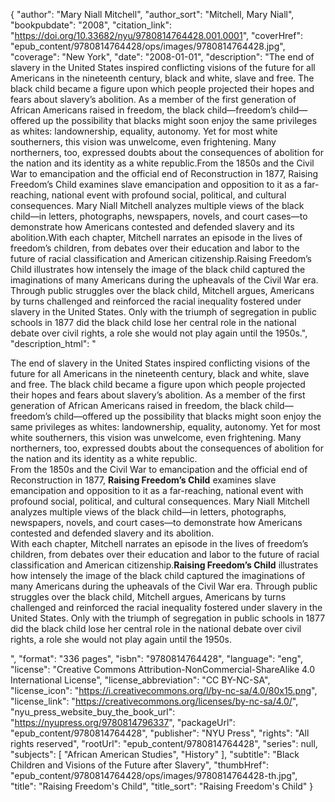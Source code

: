{
  "author": "Mary Niall Mitchell",
  "author_sort": "Mitchell, Mary Niall",
  "bookpubdate": "2008",
  "citation_link": "https://doi.org/10.33682/nyu/9780814764428.001.0001",
  "coverHref": "epub_content/9780814764428/ops/images/9780814764428.jpg",
  "coverage": "New York",
  "date": "2008-01-01",
  "description": "The end of slavery in the United States inspired conflicting visions of the future for all Americans in the nineteenth century, black and white, slave and free. The black child became a figure upon which people projected their hopes and fears about slavery&#8217;s abolition. As a member of the first generation of African Americans raised in freedom, the black child&#8212;freedom&#8217;s child&#8212;offered up the possibility that blacks might soon enjoy the same privileges as whites: landownership, equality, autonomy. Yet for most white southerners, this vision was unwelcome, even frightening. Many northerners, too, expressed doubts about the consequences of abolition for the nation and its identity as a white republic.From the 1850s and the Civil War to emancipation and the official end of Reconstruction in 1877, Raising Freedom&#8217;s Child examines slave emancipation and opposition to it as a far-reaching, national event with profound social, political, and cultural consequences. Mary Niall Mitchell analyzes multiple views of the black child&#8212;in letters, photographs, newspapers, novels, and court cases&#8212;to demonstrate how Americans contested and defended slavery and its abolition.With each chapter, Mitchell narrates an episode in the lives of freedom&#8217;s children, from debates over their education and labor to the future of racial classification and American citizenship.Raising Freedom&#8217;s Child illustrates how intensely the image of the black child captured the imaginations of many Americans during the upheavals of the Civil War era. Through public struggles over the black child, Mitchell argues, Americans by turns challenged and reinforced the racial inequality fostered under slavery in the United States. Only with the triumph of segregation in public schools in 1877 did the black child lose her central role in the national debate over civil rights, a role she would not play again until the 1950s.",
  "description_html": "<p>The end of slavery in the United States inspired conflicting visions of the future for all Americans in the nineteenth century, black and white, slave and free. The black child became a figure upon which people projected their hopes and fears about slavery&#8217;s abolition. As a member of the first generation of African Americans raised in freedom, the black child&#8212;freedom&#8217;s child&#8212;offered up the possibility that blacks might soon enjoy the same privileges as whites: landownership, equality, autonomy. Yet for most white southerners, this vision was unwelcome, even frightening. Many northerners, too, expressed doubts about the consequences of abolition for the nation and its identity as a white republic.<br>From the 1850s and the Civil War to emancipation and the official end of Reconstruction in 1877, <b>Raising Freedom&#8217;s Child</b> examines slave emancipation and opposition to it as a far-reaching, national event with profound social, political, and cultural consequences. Mary Niall Mitchell analyzes multiple views of the black child&#8212;in letters, photographs, newspapers, novels, and court cases&#8212;to demonstrate how Americans contested and defended slavery and its abolition.<br>With each chapter, Mitchell narrates an episode in the lives of freedom&#8217;s children, from debates over their education and labor to the future of racial classification and American citizenship.<b>Raising Freedom&#8217;s Child</b> illustrates how intensely the image of the black child captured the imaginations of many Americans during the upheavals of the Civil War era. Through public struggles over the black child, Mitchell argues, Americans by turns challenged and reinforced the racial inequality fostered under slavery in the United States. Only with the triumph of segregation in public schools in 1877 did the black child lose her central role in the national debate over civil rights, a role she would not play again until the 1950s.</p>",
  "format": "336 pages",
  "isbn": "9780814764428",
  "language": "eng",
  "license": "Creative Commons Attribution-NonCommercial-ShareAlike 4.0 International License",
  "license_abbreviation": "CC BY-NC-SA",
  "license_icon": "https://i.creativecommons.org/l/by-nc-sa/4.0/80x15.png",
  "license_link": "https://creativecommons.org/licenses/by-nc-sa/4.0/",
  "nyu_press_website_buy_the_book_url": "https://nyupress.org/9780814796337",
  "packageUrl": "epub_content/9780814764428",
  "publisher": "NYU Press",
  "rights": "All rights reserved",
  "rootUrl": "epub_content/9780814764428",
  "series": null,
  "subjects": [
    "African American Studies",
    "History"
  ],
  "subtitle": "Black Children and Visions of the Future after Slavery",
  "thumbHref": "epub_content/9780814764428/ops/images/9780814764428-th.jpg",
  "title": "Raising Freedom's Child",
  "title_sort": "Raising Freedom's Child"
}
